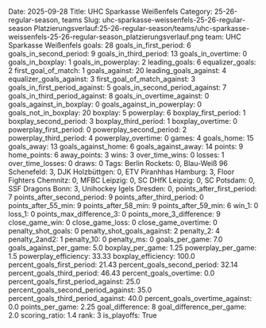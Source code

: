 Date: 2025-09-28
Title: UHC Sparkasse Weißenfels
Category: 25-26-regular-season, teams
Slug: uhc-sparkasse-weissenfels-25-26-regular-season
Platzierungsverlauf:25-26-regular-season/teams/uhc-sparkasse-weissenfels-25-26-regular-season_platzierungsverlauf.png
team: UHC Sparkasse Weißenfels
goals: 28
goals_in_first_period: 6
goals_in_second_period: 9
goals_in_third_period: 13
goals_in_overtime: 0
goals_in_boxplay: 1
goals_in_powerplay: 2
leading_goals: 6
equalizer_goals: 2
first_goal_of_match: 1
goals_against: 20
leading_goals_against: 4
equalizer_goals_against: 3
first_goal_of_match_against: 3
goals_in_first_period_against: 5
goals_in_second_period_against: 7
goals_in_third_period_against: 8
goals_in_overtime_against: 0
goals_against_in_boxplay: 0
goals_against_in_powerplay: 0
goals_not_in_boxplay: 20
boxplay: 5
powerplay: 6
boxplay_first_period: 1
boxplay_second_period: 3
boxplay_third_period: 1
boxplay_overtime: 0
powerplay_first_period: 0
powerplay_second_period: 2
powerplay_third_period: 4
powerplay_overtime: 0
games: 4
goals_home: 15
goals_away: 13
goals_against_home: 6
goals_against_away: 14
points: 9
home_points: 6
away_points: 3
wins: 3
over_time_wins: 0
losses: 1
over_time_losses: 0
draws: 0
Tags:  Berlin Rockets: 0,  Blau-Weiß 96 Schenefeld: 3,  DJK Holzbüttgen: 0,  ETV Piranhhas Hamburg: 3,  Floor Fighters Chemnitz: 0,  MFBC Leipzig: 0,  SC DHfK Leipzig: 0,  SC Potsdam: 0,  SSF Dragons Bonn: 3,  Unihockey Igels Dresden: 0,
points_after_first_period: 7
points_after_second_period: 9
points_after_third_period: 0
points_after_55_min: 9
points_after_58_min: 9
points_after_59_min: 6
win_1: 0
loss_1: 0
points_max_difference_3: 0
points_more_3_difference: 9
close_game_win: 0
close_game_loss: 0
close_game_overtime: 0
penalty_shot_goals: 0
penalty_shot_goals_against: 2
penalty_2: 4
penalty_2and2: 1
penalty_10: 0
penalty_ms: 0
goals_per_game: 7.0
goals_against_per_game: 5.0
boxplay_per_game: 1.25
powerplay_per_game: 1.5
powerplay_efficiency: 33.33
boxplay_efficiency: 100.0
percent_goals_first_period: 21.43
percent_goals_second_period: 32.14
percent_goals_third_period: 46.43
percent_goals_overtime: 0.0
percent_goals_first_period_against: 25.0
percent_goals_second_period_against: 35.0
percent_goals_third_period_against: 40.0
percent_goals_overtime_against: 0.0
points_per_game: 2.25
goal_difference: 8
goal_difference_per_game: 2.0
scoring_ratio: 1.4
rank: 3
is_playoffs: True
